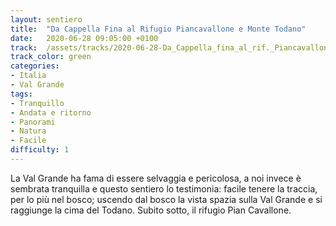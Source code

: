 ```yaml
---
layout: sentiero
title:  "Da Cappella Fina al Rifugio Piancavallone e Monte Todano"
date:   2020-06-28 09:05:00 +0100
track:  /assets/tracks/2020-06-28-Da_Cappella_fina_al_rif._Piancavallone_e_Monte_Todano.gpx
track_color: green
categories:
- Italia
- Val Grande
tags:
- Tranquillo
- Andata e ritorno
- Panorami
- Natura
- Facile
difficulty: 1
---
```


La Val Grande ha fama di essere selvaggia e pericolosa, a noi invece è sembrata tranquilla e questo sentiero lo testimonia: facile tenere la traccia, per lo più nel bosco; uscendo dal bosco la vista spazia sulla Val Grande e si raggiunge la cima del Todano. Subito sotto, il rifugio Pian Cavallone.
